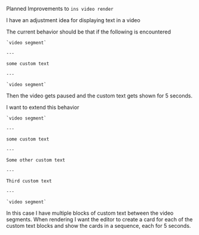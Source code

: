 Planned Improvements to `ins video render`

I have an adjustment idea for displaying text in a video

The current behavior should be that if the following is encountered

```
`video segment`

---

some custom text

---

`video segment`
```


Then the video gets paused and the custom text gets shown for 5 seconds. 


I want to extend this behavior

```
`video segment`

---

some custom text

---

Some other custom text

---

Third custom text

---

`video segment`
```

In this case I have multiple blocks of custom text between the video segments. 
When rendering I want the editor to create a card for each of the custom text
blocks and show the cards in a sequence, each for 5 seconds.


